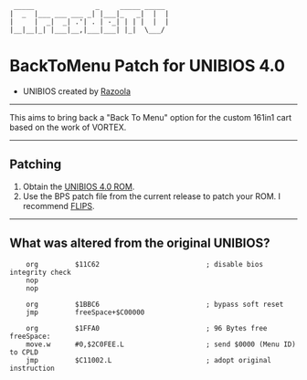 ```
 _____               _     _____ _____ 
|  _  |___ ___ ___ _| |___|_   _|  |  |
|     |  _|  _| .'| . | -_| | | |  |  |
|__|__|_| |___|__,|___|___| |_|  \___/ 
```
# BackToMenu Patch for UNIBIOS 4.0 

- UNIBIOS created by [Razoola](http://unibios.free.fr)

---

This aims to bring back a "Back To Menu" option for the custom 161in1 cart based on the work of VORTEX.

---

## Patching

1. Obtain the [UNIBIOS 4.0 ROM](http://unibios.free.fr/download/uni-bios-40.zip).
2. Use the BPS patch file from the current release to patch your ROM. I recommend [FLIPS](https://dl.smwcentral.net/11474/floating.zip). 

---

## What was altered from the original UNIBIOS?

```
    org         $11C62                          ; disable bios integrity check
    nop 
    nop

    org         $1BBC6                          ; bypass soft reset
    jmp         freeSpace+$C00000

    org         $1FFA0                          ; 96 Bytes free
freeSpace:
    move.w      #0,$2C0FEE.L                    ; send $0000 (Menu ID) to CPLD
    jmp         $C11002.L                       ; adopt original instruction 

```

